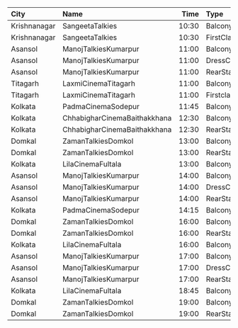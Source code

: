 | City         | Name                         |  Time | Type        | Price | Capacity | Booked |
| :----------- | :--------------------------- | ----: | :---------- | ----: | -------: | -----: |
| Krishnanagar | SangeetaTalkies              | 10:30 | Balcony     |   50₹ |      231 |    165 |
| Krishnanagar | SangeetaTalkies              | 10:30 | FirstClass  |   30₹ |      513 |    454 |
| Asansol      | ManojTalkiesKumarpur         | 11:00 | Balcony     |   60₹ |      483 |    411 |
| Asansol      | ManojTalkiesKumarpur         | 11:00 | DressCircle |   70₹ |      113 |     79 |
| Asansol      | ManojTalkiesKumarpur         | 11:00 | RearStall   |   40₹ |      693 |    584 |
| Titagarh     | LaxmiCinemaTitagarh          | 11:00 | Balcony     |   70₹ |       31 |      0 |
| Titagarh     | LaxmiCinemaTitagarh          | 11:00 | Firstclass  |   50₹ |       48 |      0 |
| Kolkata      | PadmaCinemaSodepur           | 11:45 | Balcony     |   70₹ |       38 |      0 |
| Kolkata      | ChhabigharCinemaBaithakkhana | 12:30 | Balcony     |   80₹ |      144 |    112 |
| Kolkata      | ChhabigharCinemaBaithakkhana | 12:30 | RearStall   |   60₹ |      502 |    281 |
| Domkal       | ZamanTalkiesDomkol           | 13:00 | Balcony     |   60₹ |      160 |    140 |
| Domkal       | ZamanTalkiesDomkol           | 13:00 | RearStall   |   50₹ |      468 |    442 |
| Kolkata      | LilaCinemaFultala            | 13:00 | Balcony     |   60₹ |       28 |      0 |
| Asansol      | ManojTalkiesKumarpur         | 14:00 | Balcony     |   60₹ |      483 |    411 |
| Asansol      | ManojTalkiesKumarpur         | 14:00 | DressCircle |   70₹ |      113 |     79 |
| Asansol      | ManojTalkiesKumarpur         | 14:00 | RearStall   |   40₹ |      693 |    584 |
| Kolkata      | PadmaCinemaSodepur           | 14:15 | Balcony     |   70₹ |       38 |      0 |
| Domkal       | ZamanTalkiesDomkol           | 16:00 | Balcony     |   60₹ |      160 |    140 |
| Domkal       | ZamanTalkiesDomkol           | 16:00 | RearStall   |   50₹ |      468 |    442 |
| Kolkata      | LilaCinemaFultala            | 16:00 | Balcony     |   60₹ |       28 |      0 |
| Asansol      | ManojTalkiesKumarpur         | 17:00 | Balcony     |   60₹ |      483 |    411 |
| Asansol      | ManojTalkiesKumarpur         | 17:00 | DressCircle |   70₹ |      113 |     79 |
| Asansol      | ManojTalkiesKumarpur         | 17:00 | RearStall   |   40₹ |      693 |    584 |
| Kolkata      | LilaCinemaFultala            | 18:45 | Balcony     |   60₹ |       28 |      0 |
| Domkal       | ZamanTalkiesDomkol           | 19:00 | Balcony     |   60₹ |      160 |    140 |
| Domkal       | ZamanTalkiesDomkol           | 19:00 | RearStall   |   50₹ |      468 |    442 |